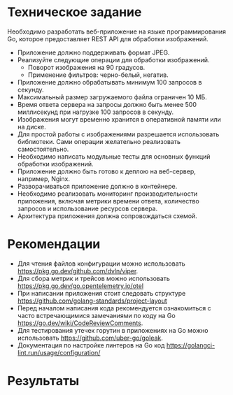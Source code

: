# Техническое задание

Необходимо разработать веб-приложение на языке программирования Go, которое предоставляет REST API для обработки изображений.

- Приложение должно поддерживать формат JPEG.
- Реализуйте следующие операции для обработки изображений.
    - Поворот изображения на 90 градусов.
    - Применение фильтров: черно-белый, негатив.
- Приложение должно обрабатывать минимум 100 запросов в секунду.
- Максимальный размер загружаемого файла ограничен 10 МБ.
- Время ответа сервера на запросы должно быть менее 500 миллисекунд при нагрузке 100 запросов в секунду.
- Изображения могут временно хранится в оперативной памяти или на диске.
- Для простой работы с изображениями разрешается использовать библиотеки. Сами операции желательно реализовать самостоятельно.
- Необходимо написать модульные тесты для основных функций обработки изображений.
- Приложение должно быть готово к деплою на веб-сервер, например, Nginx.
- Разворачиваться приложение должно в контейнере.
- Необходимо реализовать мониторинг производительности приложения, включая метрики времени ответа, количество запросов и использование ресурсов сервера.
- Архитектура приложения должна сопровождаться схемой.

# Рекомендации

- Для чтения файлов конфигурации можно использовать https://pkg.go.dev/github.com/dvln/viper.
- Для сбора метрик и трейсов можно использовать https://pkg.go.dev/go.opentelemetry.io/otel
- При написании приложения стоит следовать структуре https://github.com/golang-standards/project-layout
- Перед началом написания кода рекомендуется ознакомиться с часто встречающимися замечаниями по коду на Go https://go.dev/wiki/CodeReviewComments.
- Для тестирования утечек горутин в приложениях на Go можно использовать https://github.com/uber-go/goleak.
- Документация по настройке линтеров на Go код https://golangci-lint.run/usage/configuration/

# Результаты

